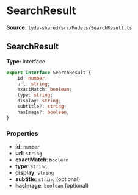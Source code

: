 # SearchResult

**Source:** `lyda-shared/src/Models/SearchResult.ts`

## SearchResult

**Type:** interface

```typescript
export interface SearchResult {
    id: number;
    url: string;
    exactMatch: boolean;
    type: string;
    display: string;
    subtitle?: string;
    hasImage?: boolean;
}
```

### Properties

- **id**: `number`
- **url**: `string`
- **exactMatch**: `boolean`
- **type**: `string`
- **display**: `string`
- **subtitle**: `string` (optional)
- **hasImage**: `boolean` (optional)


